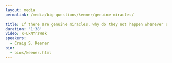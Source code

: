 ```yaml
---
layout: media
permalink: /media/big-questions/keener/genuine-miracles/

title: If there are genuine miracles, why do they not happen whenever someone needs one?
duration: '1:38'
video: K-LkNYrzWek
speakers:
  - Craig S. Keener
bio:
  - bios/keener.html
---
```

